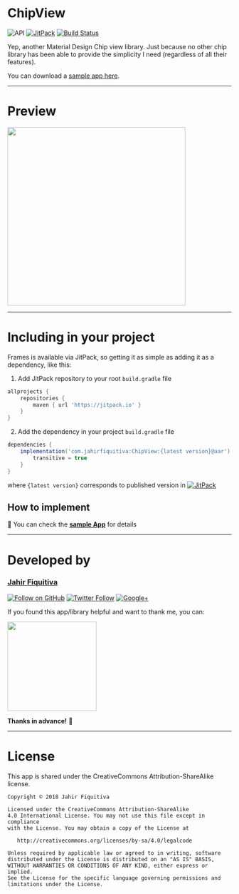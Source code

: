 # ChipView

![API](https://img.shields.io/badge/API-16%2B-34bf49.svg)
[![JitPack](https://jitpack.io/v/jahirfiquitiva/ChipView.svg)](https://jitpack.io/#jahirfiquitiva/ChipView)
[![Build Status](https://travis-ci.com/jahirfiquitiva/ChipView.svg?branch=master)](https://travis-ci.com/jahirfiquitiva/ChipView)

Yep, another Material Design Chip view library. Just because no other chip library has been able to provide the simplicity I need (regardless of all their features).

You can download a [sample app here](http://j.mp/ChipViewSample).

---

# Preview

<p>
<img src="https://github.com/jahirfiquitiva/ChipView/raw/master/preview.png" height="400"/>
</p>

---

# Including in your project
Frames is available via JitPack, so getting it as simple as adding it as a dependency, like this:

1. Add JitPack repository to your root `build.gradle` file
```gradle
allprojects {
    repositories {
        maven { url 'https://jitpack.io' }
    }
}
```
2. Add the dependency in your project `build.gradle` file
```gradle
dependencies {
    implementation('com.jahirfiquitiva:ChipView:{latest version}@aar') {
        transitive = true
    }
}
```
where `{latest version}` corresponds to published version in   [![JitPack](https://jitpack.io/v/jahirfiquitiva/ChipView.svg)](https://jitpack.io/#jahirfiquitiva/ChipView)


## How to implement
:page_with_curl: You can check the **[sample App](https://github.com/jahirfiquitiva/ChipView/tree/master/app/src/main)** for details

---

# Developed by

### [Jahir Fiquitiva](https://jahirfiquitiva.com/)

[![Follow on GitHub](https://img.shields.io/github/followers/jahirfiquitiva.svg?style=social&label=Follow)](https://github.com/jahirfiquitiva)
[![Twitter Follow](https://img.shields.io/twitter/follow/jahirfiquitiva.svg?style=social)](https://twitter.com/jahirfiquitiva)
[![Google+](https://img.shields.io/badge/Follow-Google%2B-ea4335.svg)](https://plus.google.com/+JahirFiquitivaR)

If you found this app/library helpful and want to thank me, you can:

<a target="_blank" href="https://jahirfiquitiva.com/donate/">
<img src="https://jahirfiquitiva.com/share/support_my_work.svg?maxAge=432000" width="200"/>
</a>

**Thanks in advance!** :pray:

---

# License

This app is shared under the CreativeCommons Attribution-ShareAlike license.

	Copyright © 2018 Jahir Fiquitiva

	Licensed under the CreativeCommons Attribution-ShareAlike
	4.0 International License. You may not use this file except in compliance
	with the License. You may obtain a copy of the License at

	   http://creativecommons.org/licenses/by-sa/4.0/legalcode

	Unless required by applicable law or agreed to in writing, software
	distributed under the License is distributed on an "AS IS" BASIS,
	WITHOUT WARRANTIES OR CONDITIONS OF ANY KIND, either express or implied.
	See the License for the specific language governing permissions and
	limitations under the License.

